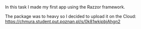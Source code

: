 In this task I made my first app using the Razzor framework.

The package was to heavy so I decided to upload it on the Cloud:
https://chmura.student.put.poznan.pl/s/0k81wkipbjAhgn2